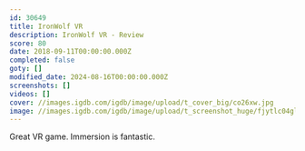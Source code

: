 ```yaml
---
id: 30649
title: IronWolf VR
description: IronWolf VR - Review
score: 80
date: 2018-09-11T00:00:00.000Z
completed: false
goty: []
modified_date: 2024-08-16T00:00:00.000Z
screenshots: []
videos: []
cover: //images.igdb.com/igdb/image/upload/t_cover_big/co26xw.jpg
image: //images.igdb.com/igdb/image/upload/t_screenshot_huge/fjytlc04glestacqrr8h.jpg
---
```

Great VR game. Immersion is fantastic.